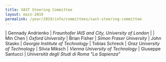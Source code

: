 ```yaml
---
title: VAST Steering Committee
layout: main-2019
permalink: /year/2019/info/committees/vast-steering-committee
---
```


| Gennady Andrienko | *Fraunhofer IAIS and City, University of London* |
| Min Chen	| *Oxford University*
| Brian Fisher	| *Simon Fraser University*
| John Stasko	| *Georgia Institute of Technology*
| Tobias Schreck	| *Graz University of Technology*
| Silvia Miksch	| *Vienna University of Technology*
| Giuseppe Santucci	| *Università degli Studi di Roma "La Sapienza"*

